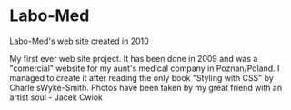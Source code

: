 # Labo-Med
Labo-Med's web site created in 2010

My first ever web site project. It has been done in 2009 and was a "comercial" website for my aunt's medical company in Poznan/Poland.
I managed to create it after reading the only book "Styling with CSS" by Charle sWyke-Smith. 
Photos have been taken by my great friend with an artist soul - Jacek Cwiok 

